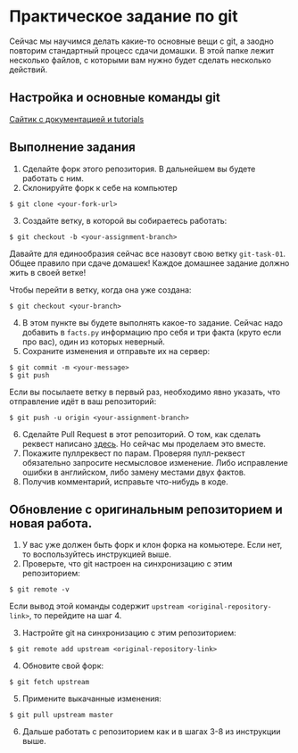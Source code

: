 # Практическое задание по git

Сейчас мы научимся делать какие-то основные вещи с git, а заодно повторим стандартный процесс сдачи домашки. 
В этой папке лежит несколько файлов, с которыми вам нужно будет сделать несколько действий.

## Настройка и основные команды git

[Сайтик с документацией и tutorials](https://git-scm.com/docs/gittutorial)

## Выполнение задания 

1. Сделайте форк этого репозитория. В дальнейшем вы будете работать с ним.
2. Склонируйте форк к себе на компьютер

  ```
  $ git clone <your-fork-url>
  ```
 
3. Создайте ветку, в которой вы собираетесь работать:

  ```
  $ git checkout -b <your-assignment-branch>
  ```
Давайте для единообразия сейчас все назовут свою ветку `git-task-01`.
Общее правило при сдаче домашек! Каждое домашнее задание должно жить в своей ветке!

Чтобы перейти в ветку, когда она уже создана:

  ```
  $ git checkout <your-branch>
  ```

4. В этом пункте вы будете выполнять какое-то задание. Сейчас надо добавить в `facts.py` информацию про себя и три факта (круто если про вас), один из которых неверный.
5. Сохраните изменения и отправьте их на сервер:

  ```
  $ git commit -m <your-message>
  $ git push
  ```
Если вы посылаете ветку в первый раз, необходимо явно указать, что отправление идёт в ваш репозиторий:

  ```
  $ git push -u origin <your-assignment-branch>
  ```

6. Сделайте Pull Request в этот репозиторий. О том, как сделать реквест написано [здесь](https://help.github.com/articles/creating-a-pull-request/). Но сейчас мы проделаем это вместе.
7. Покажите пуллреквест по парам. Проверяя пулл-реквест обязательно запросите несмысловое изменение. Либо исправление ошибки в английском, либо замену местами двух фактов.
8. Получив комментарий, исправьте что-нибудь в коде.

## Обновление с оригинальным репозиторием и новая работа.

1. У вас уже должен быть форк и клон форка на комьютере. Если нет, то воспользуйтесь инструкцией выше.
2. Проверьте, что git настроен на синхронизацию с этим репозиторием:

  ```
  $ git remote -v
  ```
  
  Если вывод этой команды содержит `upstream <original-repository-link>`, то перейдите на шаг 4.

3. Настройте git на синхронизацию с этим репозиторием:

  ```
  $ git remote add upstream <original-repository-link>
  ```
4. Обновите свой форк:

  ```
  $ git fetch upstream
  ```

5. Примените выкачанные изменения:
  ```
  $ git pull upstream master
  ```

6. Дальше работать с репозиторием как и в шагах 3-8 из инструкции выше.


